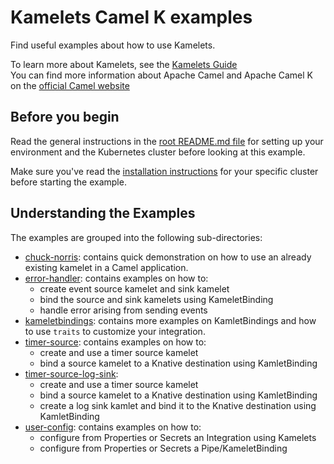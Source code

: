 # Kamelets Camel K examples

Find useful examples about how to use Kamelets.

To learn more about Kamelets, see the [Kamelets Guide](https://camel.apache.org/camel-k/next/kamelets/kamelets.html) <br>
You can find more information about Apache Camel and Apache Camel K on the [official Camel website](https://camel.apache.org)

## Before you begin

Read the general instructions in the [root README.md file](/README.md) for setting up your environment and the Kubernetes cluster before looking at this example.

Make sure you've read the [installation instructions](https://camel.apache.org/camel-k/latest/installation/installation.html) for your specific
cluster before starting the example.

## Understanding the Examples
The examples are grouped into the following sub-directories:
- [chuck-norris](./chuck-norris/): contains quick demonstration on how to use an already existing kamelet in a Camel application.
- [error-handler](./error-handler/): contains examples on how to:
    - create event source kamelet and sink kamelet
    - bind the source and sink kamelets using KameletBinding
    - handle error arising from sending events
- [kameletbindings](./kameletbindings/): contains more examples on KamletBindings and how to use `traits` to customize your integration.
- [timer-source](./timer-source/): contains examples on how to: 
    - create and use a timer source kamelet
    - bind a source kamelet to a Knative destination using KamletBinding
- [timer-source-log-sink](./timer-source-log-sink/): 
    - create and use a timer source kamelet
    - bind a source kamelet to a Knative destination using KamletBinding
    - create a log sink kamlet and bind it to the Knative destination using KamletBinding
- [user-config](./user-config/): contains examples on how to:
    - configure from Properties or Secrets an Integration using Kamelets
    - configure from Properties or Secrets a Pipe/KameletBinding